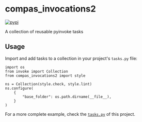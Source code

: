 # compas_invocations2

[![pypi](https://img.shields.io/pypi/v/compas_invocations2.svg)](https://pypi.org/project/compas-invocations2/)

A collection of reusable pyinvoke tasks

## Usage

Import and add tasks to a collection in your project's `tasks.py` file:

    import os
    from invoke import Collection
    from compas_invocations2 import style

    ns = Collection(style.check, style.lint)
    ns.configure(
        {
            "base_folder": os.path.dirname(__file__),
        }
    )

For a more complete example, check the [`tasks.py`](tasks.py) of this project.
